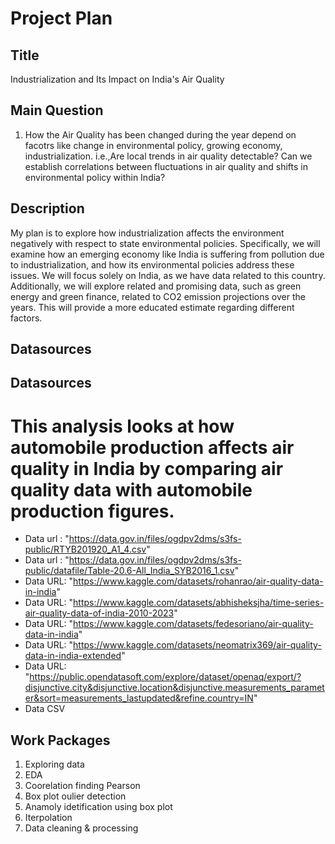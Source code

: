 # Project Plan

## Title
<!-- Give your project a short title. -->
Industrialization and Its Impact on India's Air Quality 

## Main Question

<!-- Think about one main question you want to answer based on the data. -->
1. How the Air Quality has been changed during the year depend on facotrs like change in environmental policy, growing economy, industrialization. i.e.,Are local trends in air quality detectable? Can we establish correlations between fluctuations in air quality and shifts in environmental policy within India? 

## Description

<!-- Describe your data science project in max. 200 words. Consider writing about why and how you attempt it. -->
My plan is to explore how industrialization affects the environment negatively with respect to state environmental policies. Specifically, we will examine how an emerging economy like India is suffering from pollution due to industrialization, and how its environmental policies address these issues. We will focus solely on India, as we have data related to this country. Additionally, we will explore related and promising data, such as green energy and green finance, related to CO2 emission projections over the years. This will provide a more educated estimate regarding different factors.
## Datasources

## Datasources
  # This analysis looks at how automobile production affects air quality in India by comparing air quality data with automobile production figures.
  * Data url : "https://data.gov.in/files/ogdpv2dms/s3fs-public/RTYB201920_A1_4.csv"
  * Data url : "https://data.gov.in/files/ogdpv2dms/s3fs-public/datafile/Table-20.6-All_India_SYB2016_1.csv"   
  * Data URL: "https://www.kaggle.com/datasets/rohanrao/air-quality-data-in-india"
  * Data URL: "https://www.kaggle.com/datasets/abhisheksjha/time-series-air-quality-data-of-india-2010-2023"
  * Data URL: "https://www.kaggle.com/datasets/fedesoriano/air-quality-data-in-india"
  * Data URL: "https://www.kaggle.com/datasets/neomatrix369/air-quality-data-in-india-extended"
  * Data URL: "https://public.opendatasoft.com/explore/dataset/openaq/export/?disjunctive.city&disjunctive.location&disjunctive.measurements_parameter&sort=measurements_lastupdated&refine.country=IN"
  * Data CSV
  
## Work Packages

<!-- List of work packages ordered sequentially, each pointing to an issue with more details. -->

1. Exploring data
2. EDA
3. Coorelation finding Pearson
4. Box plot oulier detection 
5. Anamoly idetification using box plot
6. Iterpolation
7. Data cleaning & processing
